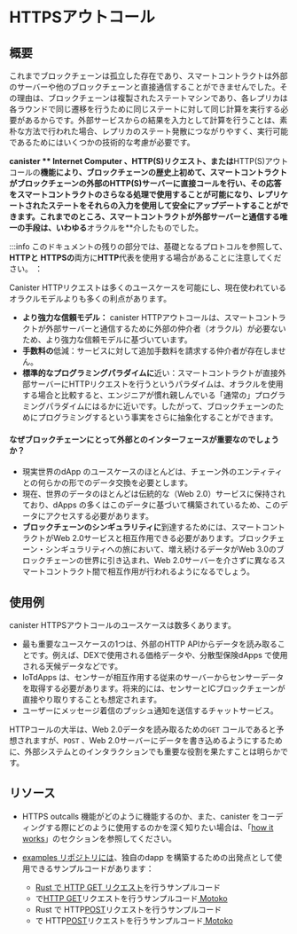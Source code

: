 # HTTPSアウトコール

## 概要

これまでブロックチェーンは孤立した存在であり、スマートコントラクトは外部のサーバーや他のブロックチェーンと直接通信することができませんでした。その理由は、ブロックチェーンは複製されたステートマシンであり、各レプリカは各ラウンドで同じ遷移を行うために同じステートに対して同じ計算を実行する必要があるからです。外部サービスからの結果を入力として計算を行うことは、素朴な方法で行われた場合、レプリカのステート発散につながりやすく、実行可能であるためにはいくつかの技術的な考慮が必要です。

**canister ** Internet Computer 、**HTTP(S)リクエスト**、または**HTTP(S)アウトコールの**機能により、ブロックチェーンの歴史上初めて、スマートコントラクトがブロックチェーンの外部のHTTP(S)サーバーに直接コールを行い、その応答をスマートコントラクトのさらなる処理で使用することが可能になり、レプリケートされたステートをそれらの入力を使用して安全にアップデートすることができます。これまでのところ、スマートコントラクトが外部サーバーと通信する唯一の手段は、いわゆる**オラクルを**介したものでした。

:::info
このドキュメントの残りの部分では、基礎となるプロトコルを参照して、**HTTPと** **HTTPSの**両方に**HTTP**代表を使用する場合があることに注意してください。
 ：

Canister HTTPリクエストは多くのユースケースを可能にし、現在使われているオラクルモデルよりも多くの利点があります。

- **より強力な信頼モデル：** canister HTTPアウトコールは、スマートコントラクトが外部サーバーと通信するために外部の仲介者（オラクル）が必要ないため、より強力な信頼モデルに基づいています。
- **手数料の**低減：サービスに対して追加手数料を請求する仲介者が存在しません。
- **標準的なプログラミングパラダイムに**近い：スマートコントラクトが直接外部サーバーにHTTPリクエストを行うというパラダイムは、オラクルを使用する場合と比較すると、エンジニアが慣れ親しんでいる「通常の」プログラミングパラダイムにはるかに近いです。したがって、ブロックチェーンのためにプログラミングするという事実をさらに抽象化することができます。

#### なぜブロックチェーンにとって外部とのインターフェースが重要なのでしょうか？

- 現実世界のdApp のユースケースのほとんどは、チェーン外のエンティティとの何らかの形でのデータ交換を必要とします。
- 現在、世界のデータのほとんどは伝統的な（Web 2.0）サービスに保持されており、dApps の多くはこのデータに基づいて構築されているため、このデータにアクセスする必要があります。
- **ブロックチェーンのシンギュラリティに**到達するためには、スマートコントラクトがWeb 2.0サービスと相互作用できる必要があります。ブロックチェーン・シンギュラリティへの旅において、増え続けるデータがWeb 3.0のブロックチェーンの世界に引き込まれ、Web 2.0サーバーを介さずに異なるスマートコントラクト間で相互作用が行われるようになるでしょう。

## 使用例

canister HTTPSアウトコールのユースケースは数多くあります。

- 最も重要なユースケースの1つは、外部のHTTP APIからデータを読み取ることです。例えば、DEXで使用される価格データや、分散型保険dApps で使用される天候データなどです。
- IoTdApps は、センサーが相互作用する従来のサーバーからセンサーデータを取得する必要があります。将来的には、センサーとICブロックチェーンが直接やり取りすることも想定されます。
- ユーザーにメッセージ着信のプッシュ通知を送信するチャットサービス。

HTTPコールの大半は、Web 2.0データを読み取るための`GET` コールであると予想されますが、`POST` 、Web 2.0サーバーにデータを書き込めるようにするために、外部システムとのインタラクションでも重要な役割を果たすことは明らかです。

## リソース

- HTTPS outcalls 機能がどのように機能するのか、また、canister をコーディングする際にどのように使用するのかを深く知りたい場合は、「[how it works](https-outcalls-how-it-works.md)」のセクションを参照してください。

- [examples リポジトリには](https://github.com/dfinity/examples)、独自のdapp を構築するための出発点として使用できるサンプルコードがあります：
  
  - [Rust で HTTP GET リクエスト](https://github.com/dfinity/examples/tree/master/rust/send_http_get)を行うサンプルコード
  - で[HTTP GET](https://github.com/dfinity/examples/tree/master/motoko/send_http_get)リクエストを行うサンプルコード[ Motoko](https://github.com/dfinity/examples/tree/master/motoko/send_http_get)
  - Rust で HTTP[POST](https://github.com/dfinity/examples/tree/master/rust/send_http_post)リクエストを行うサンプルコード
  - で HTTP[POST](https://github.com/dfinity/examples/tree/master/motoko/send_http_post)リクエストを行うサンプルコード[ Motoko](https://github.com/dfinity/examples/tree/master/motoko/send_http_post)

<!---
# HTTPS outcalls

## Overview
Up until now, blockchains have been isolated entities and smart contracts have not been able to directly communicate with external servers or other blockchains. The reason for this is that a blockchain is a replicated state machine where each replica needs to perform the same computations on the same state to make the same transitions in each round. Doing computations based on results from external services as input may easily lead to state divergence on the replicas if done in a naïve manner and thus requires some technical considerations to be workable.

The feature of **canister HTTP(S) requests**, or **HTTP(S) outcalls**, on the Internet Computer enables — for the first time in blockchain history — smart contracts to directly make calls to HTTP(S) servers external to the blockchain and use the response in the further processing of the smart contract such that the replicated state can safely be updated using those inputs. So far, the only means of communication of smart contracts with external servers has been through so-called **oracles**. 

:::info
Note that in the remainder of this documentation we may use **HTTP** representative for both **HTTP** and **HTTPS**, referring to the underlying protocol. Practically all HTTP traffic on public networks runs over secured HTTPS these days.
:::

Canister HTTP requests allow for a plethora of use cases and have numerous advantages over the currently used oracle model.
* **Stronger trust model:** canister HTTP outcalls are based on a stronger trust model because no external intermediaries (oracles) are required for smart contracts to communicate with external servers.
* **Lower fees:** no intermediaries are in place to charge additional fees for their services.
* **Closer to the standard programming paradigm**: the paradigm of a smart contract directly making HTTP requests to external servers is much closer to the "normal" programming paradigm engineers are used to when compared to using oracles. Thus, the fact that one programs for a blockchain can be further abstracted away.

#### Why is interfacing with the external world so important for a blockchain?
* Most real-world dApp use cases need some form of data exchange with off-chain entities.
* Most of the world's data is currently held in traditional (Web 2.0) services and many dApps build on this data and therefore need access to it.
* In order to be able to reach **blockchain singularity**, smart contracts need to be able to interact with Web 2.0 services. In our journey towards blockchain singularity, an ever increasing amount of data will be pulled into the blockchain world of Web 3.0 and interactions will increasingly take place between different smart contracts without involving Web 2.0 servers.


## Use cases
There are many use cases for canister HTTPS outcalls, see the following list for some prominent examples.
* One of the most important use cases is reading data from external HTTP APIs, e.g., pricing data used in DEXs or weather data used in decentralized insurance dApps.
* IoT dApps need to obtain sensor data from traditional servers with which the sensors interact. In the future, we may even envision direct interactions of sensors with the IC blockchain.
* Chat services sending push notifications about incoming messages to users.

We expect the majority of HTTP calls to be `GET` calls for reading Web 2.0 data, but `POST` clearly also plays an important role for the interaction with external systems in order to be able to write data to Web 2.0 servers.

## Resources

- If you want to take a deep dive into how the HTTPS outcalls feature works and how to use it when coding a canister, see the [how it works](https-outcalls-how-it-works.md) section.

- In the [examples repository](https://github.com/dfinity/examples) you can find sample code which you can use as starting point for building your own dapp.:
    * Sample code for making [HTTP GET requests in Rust](https://github.com/dfinity/examples/tree/master/rust/send_http_get) 
    * Sample code for making [HTTP GET requests in Motoko](https://github.com/dfinity/examples/tree/master/motoko/send_http_get) 
    * Sample code for making [HTTP POST requests in Rust](https://github.com/dfinity/examples/tree/master/rust/send_http_post) 
    * Sample code for making [HTTP POST requests in Motoko](https://github.com/dfinity/examples/tree/master/motoko/send_http_post)
-->
